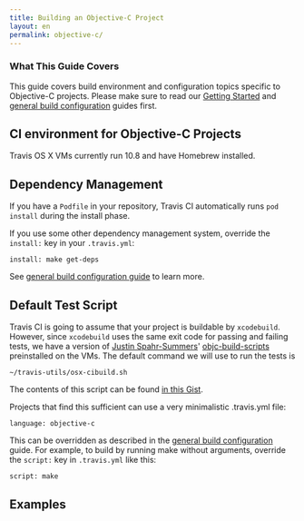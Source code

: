 ```yaml
---
title: Building an Objective-C Project
layout: en
permalink: objective-c/
---
```


### What This Guide Covers

This guide covers build environment and configuration topics specific to Objective-C projects. Please make sure to read our [Getting Started](/docs/user/getting-started/) and [general build configuration](/docs/user/build-configuration/) guides first.

## CI environment for Objective-C Projects

Travis OS X VMs currently run 10.8 and have Homebrew installed.

## Dependency Management

If you have a `Podfile` in your repository, Travis CI automatically runs `pod install` during the install phase.

If you use some other dependency management system, override the `install:` key in your `.travis.yml`:

    install: make get-deps

See [general build configuration guide](/docs/user/build-configuration/) to learn more.

## Default Test Script

Travis CI is going to assume that your project is buildable by `xcodebuild`. However, since `xcodebuild` uses the same exit code for passing and failing tests, we have a version of [Justin Spahr-Summers](https://github.com/jspahrsummers)' [objc-build-scripts](https://github.com/jspahrsummers/objc-build-scripts) preinstalled on the VMs. The default command we will use to run the tests is

    ~/travis-utils/osx-cibuild.sh

The contents of this script can be found [in this Gist](https://gist.github.com/henrikhodne/73151fccea7af3201f63).

Projects that find this sufficient can use a very minimalistic .travis.yml file:

    language: objective-c

This can be overridden as described in the [general build configuration](/docs/user/build-configuration/) guide. For example, to build by running make without arguments, override the `script:` key in `.travis.yml` like this:

    script: make

## Examples

